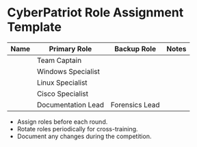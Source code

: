# CyberPatriot Role Assignment Template

| Name         | Primary Role         | Backup Role         | Notes                |
|--------------|---------------------|---------------------|----------------------|
|              | Team Captain        |                     |                      |
|              | Windows Specialist  |                     |                      |
|              | Linux Specialist    |                     |                      |
|              | Cisco Specialist    |                     |                      |
|              | Documentation Lead  | Forensics Lead      |                      |

- Assign roles before each round.
- Rotate roles periodically for cross-training.
- Document any changes during the competition.
